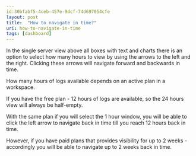 ```yaml
---
id:30bfabf5-4ceb-457e-9dcf-74d697054cfe
layout: post
title:  "How to navigate in time?"
uri: how-to-navigate-in-time
tags: [dashboard]
---
```


In the single server view above all boxes with text and charts there is an option to select how many hours to view
by using the arrows to the left and the right. Clicking these arrows will navigate forward and backwards in time.

<!--more-->

How many hours of logs available depends on an active plan in a workspace.

If you have the free plan - 12 hours of logs are available, so the 24 hours view will always be half-empty.

With the same plan if you will select the 1 hour window, you will be able to click the left arrow to navigate back
in time till you reach 12 hours back in time.

However, if you have paid plans that provides visibility for up to 2 weeks - accordingly you will be able to
navigate up to 2 weeks back in time.
